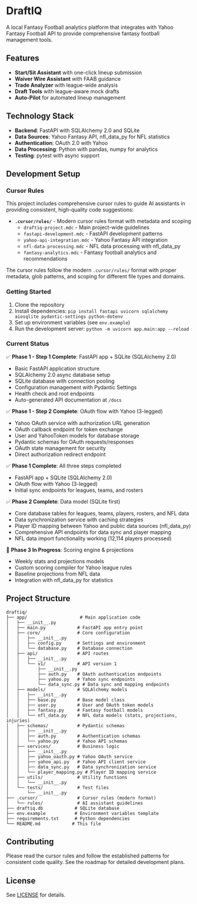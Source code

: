 # DraftIQ

A local Fantasy Football analytics platform that integrates with Yahoo Fantasy Football API to provide comprehensive fantasy football management tools.

## Features

- **Start/Sit Assistant** with one-click lineup submission
- **Waiver Wire Assistant** with FAAB guidance
- **Trade Analyzer** with league-wide analysis
- **Draft Tools** with league-aware mock drafts
- **Auto-Pilot** for automated lineup management

## Technology Stack

- **Backend**: FastAPI with SQLAlchemy 2.0 and SQLite
- **Data Sources**: Yahoo Fantasy API, nfl_data_py for NFL statistics
- **Authentication**: OAuth 2.0 with Yahoo
- **Data Processing**: Python with pandas, numpy for analytics
- **Testing**: pytest with async support

## Development Setup

### Cursor Rules

This project includes comprehensive cursor rules to guide AI assistants in providing consistent, high-quality code suggestions:

- **`.cursor/rules/`** - Modern cursor rules format with metadata and scoping
  - `draftiq-project.mdc` - Main project-wide guidelines
  - `fastapi-development.mdc` - FastAPI development patterns
  - `yahoo-api-integration.mdc` - Yahoo Fantasy API integration
  - `nfl-data-processing.mdc` - NFL data processing with nfl_data_py
  - `fantasy-analytics.mdc` - Fantasy football analytics and recommendations

The cursor rules follow the modern `.cursor/rules/` format with proper metadata, glob patterns, and scoping for different file types and domains.

### Getting Started

1. Clone the repository
2. Install dependencies: `pip install fastapi uvicorn sqlalchemy aiosqlite pydantic-settings python-dotenv`
3. Set up environment variables (see `env.example`)
4. Run the development server: `python -m uvicorn app.main:app --reload`

### Current Status

✅ **Phase 1 - Step 1 Complete**: FastAPI app + SQLite (SQLAlchemy 2.0)
- Basic FastAPI application structure
- SQLAlchemy 2.0 async database setup
- SQLite database with connection pooling
- Configuration management with Pydantic Settings
- Health check and root endpoints
- Auto-generated API documentation at `/docs`

✅ **Phase 1 - Step 2 Complete**: OAuth flow with Yahoo (3-legged)
- Yahoo OAuth service with authorization URL generation
- OAuth callback endpoint for token exchange
- User and YahooToken models for database storage
- Pydantic schemas for OAuth requests/responses
- OAuth state management for security
- Direct authorization redirect endpoint

✅ **Phase 1 Complete**: All three steps completed
- FastAPI app + SQLite (SQLAlchemy 2.0)
- OAuth flow with Yahoo (3-legged)
- Initial sync endpoints for leagues, teams, and rosters

✅ **Phase 2 Complete**: Data model (SQLite first)
- Core database tables for leagues, teams, players, rosters, and NFL data
- Data synchronization service with caching strategies
- Player ID mapping between Yahoo and public data sources (nfl_data_py)
- Comprehensive API endpoints for data sync and player mapping
- NFL data import functionality working (12,114 players processed)

🔄 **Phase 3 In Progress**: Scoring engine & projections
- Weekly stats and projections models
- Custom scoring compiler for Yahoo league rules
- Baseline projections from NFL data
- Integration with nfl_data_py for statistics

## Project Structure

```
draftiq/
├── app/                    # Main application code
│   ├── __init__.py
│   ├── main.py            # FastAPI app entry point
│   ├── core/              # Core configuration
│   │   ├── __init__.py
│   │   ├── config.py      # Settings and environment
│   │   └── database.py    # Database connection
│   ├── api/               # API routes
│   │   ├── __init__.py
│   │   └── v1/            # API version 1
│   │       ├── __init__.py
│   │       ├── auth.py    # OAuth authentication endpoints
│   │       ├── yahoo.py   # Yahoo sync endpoints
│   │       └── data_sync.py # Data sync and mapping endpoints
│   ├── models/            # SQLAlchemy models
│   │   ├── __init__.py
│   │   ├── base.py        # Base model class
│   │   ├── user.py        # User and OAuth token models
│   │   ├── fantasy.py     # Fantasy football models
│   │   └── nfl_data.py    # NFL data models (stats, projections, injuries)
│   ├── schemas/           # Pydantic schemas
│   │   ├── __init__.py
│   │   ├── auth.py        # Authentication schemas
│   │   └── yahoo.py       # Yahoo API schemas
│   ├── services/          # Business logic
│   │   ├── __init__.py
│   │   ├── yahoo_oauth.py # Yahoo OAuth service
│   │   ├── yahoo_api.py   # Yahoo API client service
│   │   ├── data_sync.py   # Data synchronization service
│   │   └── player_mapping.py # Player ID mapping service
│   ├── utils/             # Utility functions
│   │   └── __init__.py
│   └── tests/             # Test files
│       └── __init__.py
├── .cursor/               # Cursor rules (modern format)
│   └── rules/             # AI assistant guidelines
├── draftiq.db            # SQLite database
├── env.example           # Environment variables template
├── requirements.txt      # Python dependencies
└── README.md            # This file
```

## Contributing

Please read the cursor rules and follow the established patterns for consistent code quality. See the roadmap for detailed development plans.

## License

See [LICENSE](LICENSE) for details.